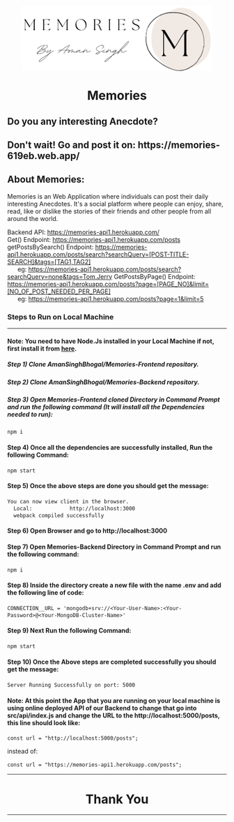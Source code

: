 <div align="center">
  <img align="center" src="./images/logo.png" alt="Error 404" height="150">
  <h1 align="center">Memories</h1>
</div>

<h2>Do you any interesting Anecdote?</h2>
<h2>Don't wait! Go and post it on: https://memories-619eb.web.app/</h2>

## About Memories:
Memories is an Web Application where individuals can post their daily interesting Anecdotes. It's a social platform where people can enjoy, share, read, like or dislike the stories of their friends and other people from all around the world.

Backend API: https://memories-api1.herokuapp.com/
<br>
Get() Endpoint: https://memories-api1.herokuapp.com/posts
<br>
getPostsBySearch() Endpoint: https://memories-api1.herokuapp.com/posts/search?searchQuery=[POST-TITLE-SEARCH]&tags=[TAG1,TAG2]
<br>
&nbsp;&nbsp;&nbsp;&nbsp;&nbsp;&nbsp;eg: https://memories-api1.herokuapp.com/posts/search?searchQuery=none&tags=Tom,Jerry
GetPostsByPage() Endpoint: https://memories-api1.herokuapp.com/posts?page=[PAGE_NO]&limit=[NO_OF_POST_NEEDED_PER_PAGE]
<br>
&nbsp;&nbsp;&nbsp;&nbsp;&nbsp;&nbsp;eg: https://memories-api1.herokuapp.com/posts?page=1&limit=5


### Steps to Run on Local Machine

***

#### Note: You need to have Node.Js installed in your Local Machine if not, first install it from <a href="https://nodejs.org/en/">here</a>.
##### Step 1) Clone AmanSinghBhogal/Memories-Frontend repository.
##### Step 2) Clone AmanSinghBhogal/Memories-Backend repository.
##### Step 3) Open Memories-Frontend cloned Directory in Command Prompt and run the following command (It will install all the Dependencies needed to run):
```
npm i
```
#### Step 4) Once all the dependencies are successfully installed, Run the following Command:
```
npm start
```
#### Step 5) Once the above steps are done you should get the message:
    You can now view client in the browser.
      Local:            http://localhost:3000 
      webpack compiled successfully
#### Step 6) Open Browser and go to http://localhost:3000
#### Step 7) Open Memories-Backend Directory in Command Prompt and run the following command:
```
npm i
```
#### Step 8) Inside the directory create a new file with the name .env and add the following line of code:
```
CONNECTION__URL = 'mongodb+srv://<Your-User-Name>:<Your-Password>@<Your-MongoDB-Cluster-Name>'
```
#### Step 9) Next Run the following Command: 
```
npm start
```
#### Step 10) Once the Above steps are completed successfully you should get the message:
  ```Server Running Successfully on port: 5000```
#### Note: At this point the App that you are running on your local machine is using online deployed API of our Backend to change that go into src/api/index.js and change the URL to the http://localhost:5000/posts, this line should look like:
```
const url = "http://localhost:5000/posts";
```
instead of: 
```
const url = "https://memories-api1.herokuapp.com/posts";
```
***

<h1 align="center">Thank You</h1>

***